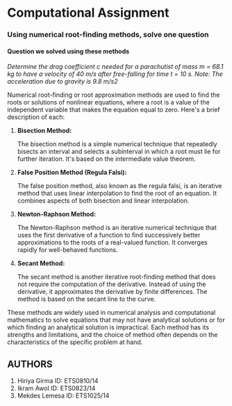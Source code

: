 <h1>Computational Assignment</h1>

<h3> Using numerical root-finding methods, solve one question </h3>
<h4> Question we solved using these methods</h4>

<p><i>Determine the drag coefficient c needed for a parachutist of mass m = 68.1 kg to have a velocity of 40 m/s after free-falling for time t = 10 s. Note: The acceleration due to gravity is 9.8 m/s2</i></p>

<p>Numerical root-finding or root approximation methods are used to find the roots or solutions of nonlinear equations, where a root is a value of the independent variable that makes the equation equal to zero. Here's a brief description of each:</p>
<ol>
   <li><b> Bisection Method:</b></li>
      <p>The bisection method is a simple numerical technique that repeatedly bisects an interval and selects a subinterval in which a root must lie for further iteration. It's based on the intermediate value theorem.</p>

   <li><b> False Position Method (Regula Falsi):</b></li>
      <p>The false position method, also known as the regula falsi, is an iterative method that uses linear interpolation to find the root of an equation. It combines aspects of both bisection and linear interpolation.</p>

   <li><b> Newton-Raphson Method:</b></li>
      <p>The Newton-Raphson method is an iterative numerical technique that uses the first derivative of a function to find successively better approximations to the roots of a real-valued function. It converges rapidly for well-behaved functions.</p>

   <li><b> Secant Method:</b></li>
      <p>The secant method is another iterative root-finding method that does not require the computation of the derivative. Instead of using the derivative, it approximates the derivative by finite differences. The method is based on the secant line to the curve.</p>
</ol>

<p>These methods are widely used in numerical analysis and computational mathematics to solve equations that may not have analytical solutions or for which finding an analytical solution is impractical. Each method has its strengths and limitations, and the choice of method often depends on the characteristics of the specific problem at hand.</p>

<h2>AUTHORS</h2>

<ol>
   <li>Hiriya Girma ID: ETS0810/14</li>
   <li>Ikram Awol ID: ETS0823/14</li>
   <li>Mekdes Lemesa ID: ETS1025/14</li>
</ol>